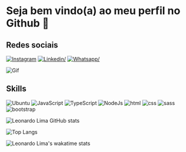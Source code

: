 # Seja bem vindo(a) ao meu perfil no Github 🤖 

## Redes sociais

[![Instagram](https://img.shields.io/badge/Instagram-E4405F?style=for-the-badge&logo=instagram&logoColor=white)](https://www.instagram.com/leonard.lima_)
[![Linkedin/](https://img.shields.io/badge/LinkedIn-0077B5?style=for-the-badge&logo=linkedin&logoColor=white)](https://www.linkedin.com/in/leonardo-bernardo-lima-84356050/)
[![Whatsapp/](https://img.shields.io/badge/WhatsApp-25D366?style=for-the-badge&logo=whatsapp&logoColor=white)](https://api.whatsapp.com/send?phone=5586995233237)

![Gif](https://raw.githubusercontent.com/abhisheknaiidu/abhisheknaiidu/master/code.gif)



## Skills
![Ubuntu](https://img.shields.io/badge/Ubuntu-E95420?style=for-the-badge&logo=ubuntu&logoColor=white)
![JavaScript](https://img.shields.io/badge/JavaScript-F7DF1E?style=for-the-badge&logo=javascript&logoColor=black)
![TypeScript](https://img.shields.io/badge/TypeScript-007ACC?style=for-the-badge&logo=typescript&logoColor=white)
![NodeJs](https://img.shields.io/badge/Node.js-43853D?style=for-the-badge&logo=node.js&logoColor=white)
![html](https://img.shields.io/badge/HTML5-E34F26?style=for-the-badge&logo=html5&logoColor=white)
![css](https://img.shields.io/badge/CSS3-1572B6?style=for-the-badge&logo=css3&logoColor=white)
![sass](https://img.shields.io/badge/Sass-CC6699?style=for-the-badge&logo=sass&logoColor=white)
![bootstrap](https://img.shields.io/badge/Bootstrap-563D7C?style=for-the-badge&logo=bootstrap&logoColor=white)


![Leonardo Lima GitHub stats](https://github-readme-stats.vercel.app/api?username=leonardobl&show_icons=true&theme=dark)

![Top Langs](https://github-readme-stats.vercel.app/api/top-langs/?username=leonardobl&layout=compact)

![Leonardo Lima's wakatime stats](https://github-readme-stats.vercel.app/api/wakatime?username=@leonardobl)
